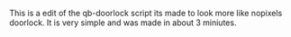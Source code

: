 This is a edit of the qb-doorlock script its made to look more like nopixels doorlock.  It is very simple and was made in about 3 miniutes.
